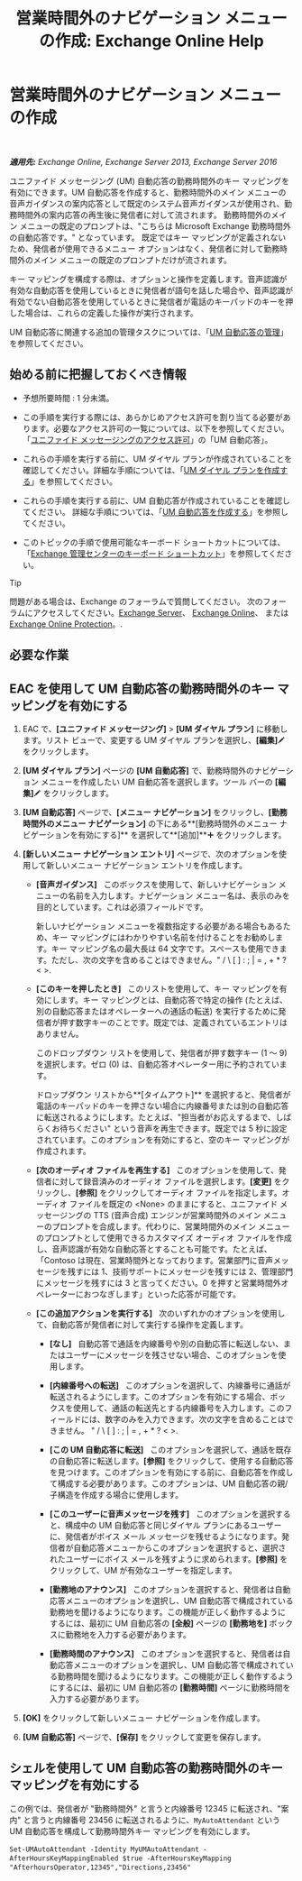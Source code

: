 ﻿---
title: '営業時間外のナビゲーション メニューの作成: Exchange Online Help'
TOCTitle: 営業時間外のナビゲーション メニューの作成
ms:assetid: bfe81ed6-9648-4882-8baf-ac93ea30a8ca
ms:mtpsurl: https://technet.microsoft.com/ja-jp/library/Bb232175(v=EXCHG.150)
ms:contentKeyID: 49896450
ms.date: 05/22/2018
mtps_version: v=EXCHG.150
ms.translationtype: HT
---

# 営業時間外のナビゲーション メニューの作成

 

_**適用先:** Exchange Online, Exchange Server 2013, Exchange Server 2016_

ユニファイド メッセージング (UM) 自動応答の勤務時間外のキー マッピングを有効にできます。UM 自動応答を作成すると、勤務時間外のメイン メニューの音声ガイダンスの案内応答として既定のシステム音声ガイダンスが使用され、勤務時間外の案内応答の再生後に発信者に対して流されます。 勤務時間外のメイン メニューの既定のプロンプトは、"こちらは Microsoft Exchange 勤務時間外の自動応答です。" となっています。 既定ではキー マッピングが定義されないため、発信者が使用できるメニュー オプションはなく、発信者に対して勤務時間外のメイン メニューの既定のプロンプトだけが流されます。

キー マッピングを構成する際は、オプションと操作を定義します。音声認識が有効な自動応答を使用しているときに発信者が語句を話した場合や、音声認識が有効でない自動応答を使用しているときに発信者が電話のキーパッドのキーを押した場合は、これらの定義した操作が実行されます。

UM 自動応答に関連する追加の管理タスクについては、「[UM 自動応答の管理](manage-a-um-auto-attendant-exchange-2013-help.md)」を参照してください。

## 始める前に把握しておくべき情報

  - 予想所要時間 : 1 分未満。

  - この手順を実行する際には、あらかじめアクセス許可を割り当てる必要があります。必要なアクセス許可の一覧については、以下を参照してください。「[ユニファイド メッセージングのアクセス許可](unified-messaging-permissions-exchange-2013-help.md)」の「UM 自動応答」。

  - これらの手順を実行する前に、UM ダイヤル プランが作成されていることを確認してください。詳細な手順については、「[UM ダイヤル プランを作成する](create-a-um-dial-plan-exchange-2013-help.md)」を参照してください。

  - これらの手順を実行する前に、UM 自動応答が作成されていることを確認してください。 詳細な手順については、「[UM 自動応答を作成する](create-a-um-auto-attendant-exchange-2013-help.md)」を参照してください。

  - このトピックの手順で使用可能なキーボード ショートカットについては、「[Exchange 管理センターのキーボード ショートカット](keyboard-shortcuts-in-the-exchange-admin-center-exchange-online-protection-help.md)」を参照してください。


> [!TIP]
> 問題がある場合は、Exchange のフォーラムで質問してください。 次のフォーラムにアクセスしてください。<A href="https://go.microsoft.com/fwlink/p/?linkid=60612">Exchange Server</A>、 <A href="https://go.microsoft.com/fwlink/p/?linkid=267542">Exchange Online</A>、 または <A href="https://go.microsoft.com/fwlink/p/?linkid=285351">Exchange Online Protection</A>。.



## 必要な作業

## EAC を使用して UM 自動応答の勤務時間外のキー マッピングを有効にする

1.  EAC で、**\[ユニファイド メッセージング\]** \> **\[UM ダイヤル プラン\]** に移動します。リスト ビューで、変更する UM ダイヤル プランを選択し、**\[編集\]**![編集アイコン](images/Bb124582.6f53ccb2-1f13-4c02-bea0-30690e6ea71d(EXCHG.150).gif "編集アイコン") をクリックします。

2.  **\[UM ダイヤル プラン\]** ページの **\[UM 自動応答\]** で、勤務時間外のナビゲーション メニューを作成したい UM 自動応答を選択します。ツール バーの **\[編集\]**![編集アイコン](images/Bb124582.6f53ccb2-1f13-4c02-bea0-30690e6ea71d(EXCHG.150).gif "編集アイコン") をクリックします。

3.  **\[UM 自動応答\]** ページで、**\[メニュー ナビゲーション\]** をクリックし、**\[勤務時間外のメニュー ナビゲーション\]** の下にある**\[勤務時間外のメニュー ナビゲーションを有効にする\]** を選択して**\[追加\]**![\[追加\] アイコン](images/JJ218640.c1e75329-d6d7-4073-a27d-498590bbb558(EXCHG.150).gif "[追加] アイコン") をクリックします。

4.  **\[新しいメニュー ナビゲーション エントリ\]** ページで、次のオプションを使用して新しいメニュー ナビゲーション エントリを作成します。
    
      - **\[音声ガイダンス\]**   このボックスを使用して、新しいナビゲーション メニューの名前を入力します。ナビゲーション メニュー名は、表示のみを目的としています。これは必須フィールドです。
        
        新しいナビゲーション メニューを複数指定する必要がある場合もあるため、キー マッピングにはわかりやすい名前を付けることをお勧めします。キー マッピング名の最大長は 64 文字です。スペースも使用できます。ただし、次の文字を含めることはできません。" / \\ \[ \] : ; | = , + \* ? \< \>.
    
      - **\[このキーを押したとき\]**   このリストを使用して、キー マッピングを有効にします。キー マッピングとは、自動応答で特定の操作 (たとえば、別の自動応答またはオペレーターへの通話の転送) を実行するために発信者が押す数字キーのことです。既定では、定義されているエントリはありません。
        
        このドロップダウン リストを使用して、発信者が押す数字キー (1 ～ 9) を選択します。ゼロ (0) は、自動応答オペレーター用に予約されています。
        
        ドロップダウン リストから**\[タイムアウト\]** を選択すると、発信者が電話のキーパッドのキーを押さない場合に内線番号または別の自動応答に転送されるようにします。たとえば、"担当者がお応えするまで、しばらくお待ちください" という音声を再生できます。既定では 5 秒に設定されています。このオプションを有効にすると、空のキー マッピングが作成されます。
    
      - **\[次のオーディオ ファイルを再生する\]**   このオプションを使用して、発信者に対して録音済みのオーディオ ファイルを選択します。**\[変更\]** をクリックし、**\[参照\]** をクリックしてオーディオ ファイルを指定します。オーディオ ファイルを既定の \<None\> のままにすると、ユニファイド メッセージングの TTS (音声合成) エンジンが営業時間外のメイン メニューのプロンプトを合成します。代わりに、営業時間外のメイン メニューのプロンプトとして使用できるカスタマイズ オーディオ ファイルを作成し、音声認識が有効な自動応答とすることも可能です。たとえば、「Contoso は現在、営業時間外となっております。営業部門に音声メッセージを残すには 1、技術サポートにメッセージを残すには 2、管理部門にメッセージを残すには 3 と言ってください。0 を押すと営業時間外オペレーターにおつなぎします」といった応答が可能です。
    
      - **\[この追加アクションを実行する\]**   次のいずれかのオプションを使用して、自動応答が発信者に対して実行する操作を定義します。
        
          - **\[なし\]**   自動応答で通話を内線番号や別の自動応答に転送しない、またはユーザーにメッセージを残させない場合、このオプションを使用します。
        
          - **\[内線番号への転送\]**   このオプションを選択して、内線番号に通話が転送されるようにします。このオプションを有効にする場合、ボックスを使用して、通話の転送先とする内線番号を入力します。このフィールドには、数字のみを入力できます。次の文字を含めることはできません。 " / \\ \[ \] : ; | = , + \* ? \< \>.
        
          - **\[この UM 自動応答に転送\]**   このオプションを選択して、通話を既存の自動応答に転送します。**\[参照\]** をクリックして、使用する自動応答を見つけます。このオプションを有効にする前に、自動応答を作成して構成する必要があります。このオプションは、UM 自動応答の親/子構造を作成する場合に使用します。
        
          - **\[このユーザーに音声メッセージを残す\]**   このオプションを選択すると、構成中の UM 自動応答と同じダイヤル プランにあるユーザーに、発信者がボイス メール メッセージを残せるようになります。発信者が自動応答メニューからこのオプションを選択すると、選択されたユーザーにボイス メールを残すように求められます。**\[参照\]** をクリックして、UM が有効なユーザーを指定します。
        
          - **\[勤務地のアナウンス\]**   このオプションを選択すると、発信者は自動応答メニューのオプションを選択し、UM 自動応答で構成されている勤務地を聞けるようになります。この機能が正しく動作するようにするには、最初に UM 自動応答の **\[全般\]** ページの **\[勤務地を\]** ボックスに勤務地を入力する必要があります。
        
          - **\[勤務時間のアナウンス\]**   このオプションを選択すると、発信者は自動応答メニューのオプションを選択し、UM 自動応答で構成されている勤務時間を聞けるようになります。この機能が正しく動作するようにするには、最初に UM 自動応答の **\[勤務時間\]** ページに勤務時間を入力する必要があります。

5.  **\[OK\]** をクリックして新しいメニュー ナビゲーションを作成します。

6.  **\[UM 自動応答\]** ページで、**\[保存\]** をクリックして変更を保存します。

## シェルを使用して UM 自動応答の勤務時間外のキー マッピングを有効にする

この例では、発信者が "勤務時間外" と言うと内線番号 12345 に転送され、"案内" と言うと内線番号 23456 に転送されるように、`MyAutoAttendant` という UM 自動応答を構成して勤務時間外キー マッピングを有効にします。

    Set-UMAutoAttendant -Identity MyUMAutoAttendant -AfterHoursKeyMappingEnabled $true -AfterHoursKeyMapping "AfterhoursOperator,12345","Directions,23456"


